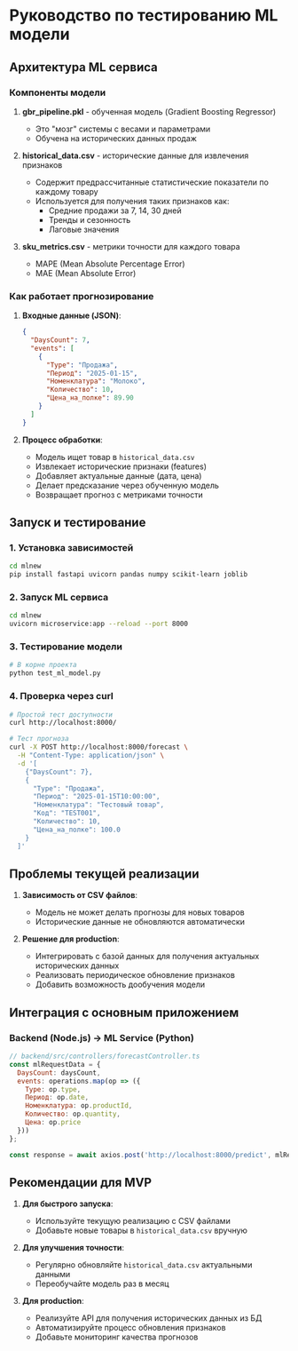 # Руководство по тестированию ML модели

## Архитектура ML сервиса

### Компоненты модели

1. **gbr_pipeline.pkl** - обученная модель (Gradient Boosting Regressor)
   - Это "мозг" системы с весами и параметрами
   - Обучена на исторических данных продаж

2. **historical_data.csv** - исторические данные для извлечения признаков
   - Содержит предрассчитанные статистические показатели по каждому товару
   - Используется для получения таких признаков как:
     - Средние продажи за 7, 14, 30 дней
     - Тренды и сезонность
     - Лаговые значения

3. **sku_metrics.csv** - метрики точности для каждого товара
   - MAPE (Mean Absolute Percentage Error)
   - MAE (Mean Absolute Error)

### Как работает прогнозирование

1. **Входные данные (JSON)**:
   ```json
   {
     "DaysCount": 7,
     "events": [
       {
         "Type": "Продажа",
         "Период": "2025-01-15",
         "Номенклатура": "Молоко",
         "Количество": 10,
         "Цена_на_полке": 89.90
       }
     ]
   }
   ```

2. **Процесс обработки**:
   - Модель ищет товар в `historical_data.csv`
   - Извлекает исторические признаки (features)
   - Добавляет актуальные данные (дата, цена)
   - Делает предсказание через обученную модель
   - Возвращает прогноз с метриками точности

## Запуск и тестирование

### 1. Установка зависимостей

```bash
cd mlnew
pip install fastapi uvicorn pandas numpy scikit-learn joblib
```

### 2. Запуск ML сервиса

```bash
cd mlnew
uvicorn microservice:app --reload --port 8000
```

### 3. Тестирование модели

```bash
# В корне проекта
python test_ml_model.py
```

### 4. Проверка через curl

```bash
# Простой тест доступности
curl http://localhost:8000/

# Тест прогноза
curl -X POST http://localhost:8000/forecast \
  -H "Content-Type: application/json" \
  -d '[
    {"DaysCount": 7},
    {
      "Type": "Продажа",
      "Период": "2025-01-15T10:00:00",
      "Номенклатура": "Тестовый товар",
      "Код": "TEST001",
      "Количество": 10,
      "Цена_на_полке": 100.0
    }
  ]'
```

## Проблемы текущей реализации

1. **Зависимость от CSV файлов**:
   - Модель не может делать прогнозы для новых товаров
   - Исторические данные не обновляются автоматически

2. **Решение для production**:
   - Интегрировать с базой данных для получения актуальных исторических данных
   - Реализовать периодическое обновление признаков
   - Добавить возможность дообучения модели

## Интеграция с основным приложением

### Backend (Node.js) → ML Service (Python)

```javascript
// backend/src/controllers/forecastController.ts
const mlRequestData = {
  DaysCount: daysCount,
  events: operations.map(op => ({
    Type: op.type,
    Период: op.date,
    Номенклатура: op.productId,
    Количество: op.quantity,
    Цена: op.price
  }))
};

const response = await axios.post('http://localhost:8000/predict', mlRequestData);
```

## Рекомендации для MVP

1. **Для быстрого запуска**:
   - Используйте текущую реализацию с CSV файлами
   - Добавьте новые товары в `historical_data.csv` вручную

2. **Для улучшения точности**:
   - Регулярно обновляйте `historical_data.csv` актуальными данными
   - Переобучайте модель раз в месяц

3. **Для production**:
   - Реализуйте API для получения исторических данных из БД
   - Автоматизируйте процесс обновления признаков
   - Добавьте мониторинг качества прогнозов 